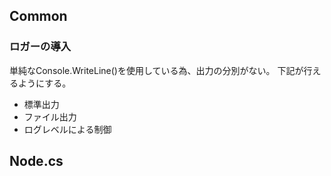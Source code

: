 ﻿## Common

### ロガーの導入

単純なConsole.WriteLine()を使用している為、出力の分別がない。
下記が行えるようにする。

- 標準出力
- ファイル出力
- ログレベルによる制御

## Node.cs


